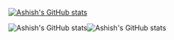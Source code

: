 [![Ashish's GitHub stats](https://github-readme-stats.vercel.app/api?username=Ashish-jukaria)](https://github.com/anuraghazra/github-readme-stats)

![Ashish's GitHub stats](https://github-readme-stats.vercel.app/api?username=anuraghazra&count_private=true)![Ashish's GitHub stats](https://github-readme-stats.vercel.app/api?username=Ashish-jukaria&count_private=true)
